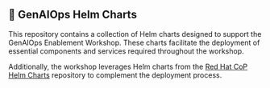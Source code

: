 ## 🎈 GenAIOps Helm Charts

This repository contains a collection of Helm charts designed to support the GenAIOps Enablement Workshop. These charts facilitate the deployment of essential components and services required throughout the workshop.

Additionally, the workshop leverages Helm charts from the [Red Hat CoP Helm Charts](https://github.com/redhat-cop/helm-charts/) repository to complement the deployment process.
